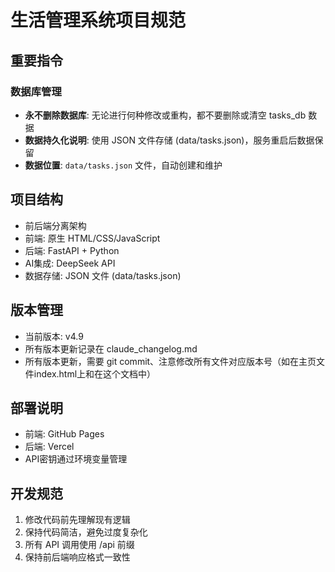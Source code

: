 # 生活管理系统项目规范

## 重要指令

### 数据库管理
- **永不删除数据库**: 无论进行何种修改或重构，都不要删除或清空 tasks_db 数据
- **数据持久化说明**: 使用 JSON 文件存储 (data/tasks.json)，服务重启后数据保留
- **数据位置**: `data/tasks.json` 文件，自动创建和维护

## 项目结构
- 前后端分离架构
- 前端: 原生 HTML/CSS/JavaScript
- 后端: FastAPI + Python
- AI集成: DeepSeek API
- 数据存储: JSON 文件 (data/tasks.json)

## 版本管理
- 当前版本: v4.9
- 所有版本更新记录在 claude_changelog.md
- 所有版本更新，需要 git commit、注意修改所有文件对应版本号（如在主页文件index.html上和在这个文档中）

## 部署说明
- 前端: GitHub Pages
- 后端: Vercel
- API密钥通过环境变量管理

## 开发规范
1. 修改代码前先理解现有逻辑
2. 保持代码简洁，避免过度复杂化
3. 所有 API 调用使用 /api 前缀
4. 保持前后端响应格式一致性